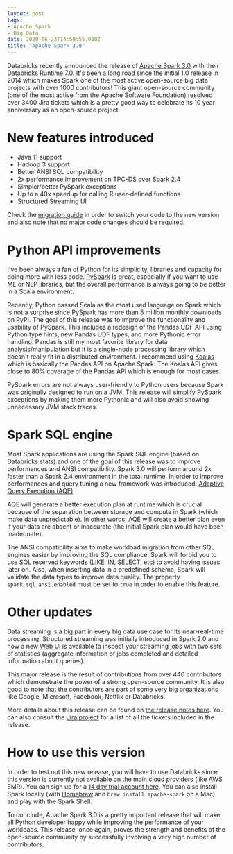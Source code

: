 ```yaml
---
layout: post
tags:
- Apache Spark
- Big Data
date: 2020-06-23T14:50:55.000Z
title: "Apache Spark 3.0"
---
```


Databricks recently announced the release of [Apache Spark 3.0](https://databricks.com/blog/2020/06/18/introducing-apache-spark-3-0-now-available-in-databricks-runtime-7-0.html) with their Databricks Runtime 7.0. It's been a long road since the initial 1.0 release in 2014 which makes Spark one of the most active open-source big data projects with over 1000 contributors! This giant open-source community (one of the most active from the Apache Software Foundation) resolved over 3400 Jira tickets which is a pretty good way to celebrate its 10 year anniversary as an open-source project.

# New features introduced

- Java 11 support
- Hadoop 3 support
- Better ANSI SQL compatibility
- 2x performance improvement on TPC-DS over Spark 2.4
- Simpler/better PySpark exceptions
- Up to a 40x speedup for calling R user-defined functions
- Structured Streaming UI

Check the [migration guide](https://spark.apache.org/docs/3.0.0/migration-guide.html) in order to switch your code to the new version and also note that no major code changes should be required.

# Python API improvements

I've been always a fan of Python for its simplicity, libraries and capacity for doing more with less code. [PySpark](https://spark.apache.org/docs/latest/api/python/index.html) is great, especially if you want to use ML or NLP libraries, but the overall performance is always going to be better in a Scala environment.

Recently, Python passed Scala as the most used language on Spark which is not a surprise since PySpark has more than 5 million monthly downloads on PyPI. The goal of this release was to improve the functionality and usability of PySpark. This includes a redesign of the Pandas UDF API using Python type hints, new Pandas UDF types, and more Pythonic error handling. Pandas is still my most favorite library for data analysis/manipulation but it is a single-node processing library which doesn't really fit in a distributed environment. I recommend using [Koalas](https://koalas.readthedocs.io/en/latest/) which is basically the Pandas API on Apache Spark. The Koalas API gives close to 80% coverage of the Pandas API which is enough for most cases.

PySpark errors are not always user-friendly to Python users because Spark was originally designed to run on a JVM. This release will simplify PySpark exceptions by making them more Pythonic and will also avoid showing unnecessary JVM stack traces.

# Spark SQL engine

Most Spark applications are using the Spark SQL engine (based on Databricks stats) and one of the goal of this release was to improve performances and ANSI compatibility. Spark 3.0 will perform around 2x faster than a Spark 2.4 environment in the total runtime. In order to improve performances and query tuning a new framework was introduced: [Adaptive Query Execution (AQE)](https://databricks.com/blog/2020/05/29/adaptive-query-execution-speeding-up-spark-sql-at-runtime.html).

AQE will generate a better execution plan at runtime which is crucial because of the separation between storage and compute in Spark (which make data unpredictable). In other words, AQE will create a better plan even if your data are absent or inaccurate (the initial Spark plan would have been inadequate).

The ANSI compatibility aims to make workload migration from other SQL engines easier by improving the SQL compliance. Spark will forbid you to use SQL reserved keywords (LIKE, IN, SELECT, etc) to avoid having issues later on. Also, when inserting data in a predefined schema, Spark will validate the data types to improve data quality. The property `spark.sql.ansi.enabled` must be set to `true` in order to enable this feature.

# Other updates

Data streaming is a big part in every big data use case for its near-real-time processing. Structured streaming was initially introduced in Spark 2.0 and now a new [Web UI](https://spark.apache.org/docs/3.0.0/web-ui.html#structured-streaming-tab) is available to inspect your streaming jobs with two sets of statistics (aggregate information of jobs completed and detailed information about queries).

This major release is the result of contributions from over 440 contributors which demonstrate the power of a strong open-source community. It is also good to note that the contributors are part of some very big organizations like Google, Microsoft, Facebook, Netflix or Databricks.

More details about this release can be found on [the release notes here](https://spark.apache.org/releases/spark-release-3-0-0.html). You can also consult the [Jira project](https://issues.apache.org/jira/secure/ReleaseNote.jspa?projectId=12315420&version=12339177) for a list of all the tickets included in the release.

# How to use this version

In order to test out this new release, you will have to use Databricks since this version is currently not available on the main cloud providers (like AWS EMR). You can sign up for a [14 day trial account here](https://databricks.com/try-databricks). You can also install Spark locally (with [Homebrew](https://brew.sh/) and `brew install apache-spark` on a Mac) and play with the Spark Shell.

To conclude, Apache Spark 3.0 is a pretty important release that will make all Python developer happy while improving the performance of your workloads. This release, once again, proves the strength and benefits of the open-source community by successfully involving a very high number of contributors.